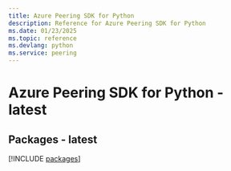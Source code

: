 ```yaml
---
title: Azure Peering SDK for Python
description: Reference for Azure Peering SDK for Python
ms.date: 01/23/2025
ms.topic: reference
ms.devlang: python
ms.service: peering
---
```

# Azure Peering SDK for Python - latest
## Packages - latest
[!INCLUDE [packages](peering-index.md)]